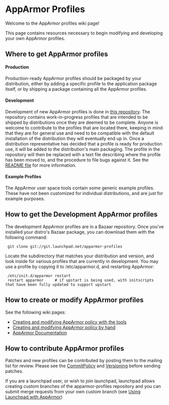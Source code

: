 AppArmor Profiles
=================

Welcome to the AppArmor profiles wiki page!

This page contains resources necessary to begin modifying and
developing your own AppArmor profiles.

Where to get AppArmor profiles
------------------------------

#### Production

Production-ready AppArmor profiles should be packaged by your
distribution, either by adding a specific profile to the application
package itself, or by shipping a package containing all the AppArmor
profiles.

#### Development

Development of new AppArmor profiles is done in [this
repository](https://launchpad.net/apparmor-profiles).  The repository
contains work-in-progress profiles that are intended to be shipped by
distributions once they are deemed to be complete. Anyone is welcome
to contribute to the profiles that are located there, keeping in
mind that they are for general use and need to be compatible with
the default installation of the distribution they will eventually
end up in.  Once a distribution representative has decided that
a profile is ready for production use, it will be added to the
distribution's main packaging. The profile in the repository will
then be replaced with a text file describing where the profile has
been moved to, and the procedure to file bugs against it.  See the
[README file](https://git.launchpad.net/apparmor-profiles/tree/README)
for more information.

#### Example Profiles

The AppArmor user space tools contain some generic example
profiles. These have not been customized for individual distributions,
and are just for example purposes.

How to get the Development AppArmor profiles
--------------------------------------------

The development AppArmor profiles are in a Bazaar repository. Once
you've installed your distro's Bazaar package, you can download them
with the following command:

```
 git clone git://git.launchpad.net/apparmor-profiles
```

Locate the subdirectory that matches your distribution and version, and
look inside for various profiles that are currently in development. You
may use a profile by copying it to /etc/apparmor.d, and restarting
AppArmor:

```
 /etc/init.d/apparmor restart
 restart apparmor     # if upstart is being used, with initscripts that have been fully updated to support upstart
```

How to create or modify AppArmor profiles
-----------------------------------------

See the following wiki pages:

-   [Creating and modifying AppArmor policy with the tools](Profiling_with_tools)
-   [Creating and modifying AppArmor policy by hand](Profiling_by_hand)
-   [AppArmor Documentation](Documentation)

How to contribute AppArmor profiles
-----------------------------------

Patches and new profiles can be contributed by posting them to the
mailing list for review. Please see the [CommitPolicy](CommitPolicy)
and [Versioning](Versioning) before sending patches.

If you are a launchpad user, or wish to join launchpad, launchpad
allows creating custom branches of the apparmor-profiles repository
and you can submit merge requests from your own custom branch (see
[Using Launchpad with AppArmor](launchpadtutorial))
